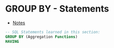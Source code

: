 # GROUP BY - Statements

- [Notes](notes.md)

``` sql
-- SQL Statements learned in this section:
GROUP BY (Aggregation Functions)
HAVING
```
